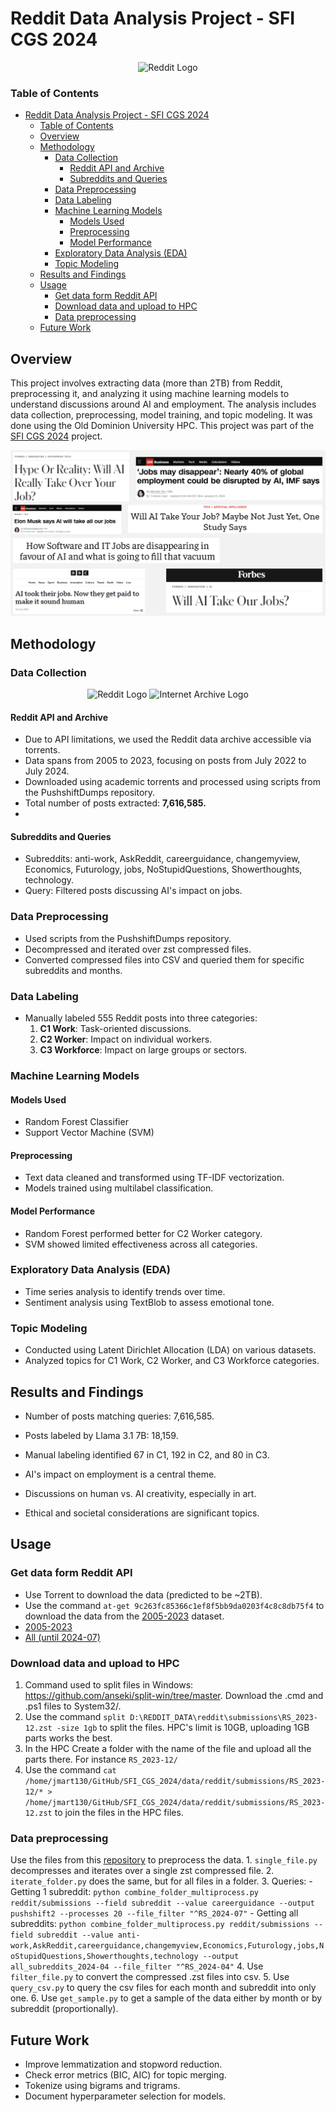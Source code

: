 # Reddit Data Analysis Project - SFI CGS 2024 

<div align="center">
<img src="https://avatars.githubusercontent.com/u/19215004?s=200&v=4" alt="Reddit Logo" width="200">
</div>

### Table of Contents
- [Reddit Data Analysis Project - SFI CGS 2024](#reddit-data-analysis-project---sfi-cgs-2024)
    - [Table of Contents](#table-of-contents)
  - [Overview](#overview)
  - [Methodology](#methodology)
    - [Data Collection](#data-collection)
      - [Reddit API and Archive](#reddit-api-and-archive)
      - [Subreddits and Queries](#subreddits-and-queries)
    - [Data Preprocessing](#data-preprocessing)
    - [Data Labeling](#data-labeling)
    - [Machine Learning Models](#machine-learning-models)
      - [Models Used](#models-used)
      - [Preprocessing](#preprocessing)
      - [Model Performance](#model-performance)
    - [Exploratory Data Analysis (EDA)](#exploratory-data-analysis-eda)
    - [Topic Modeling](#topic-modeling)
  - [Results and Findings](#results-and-findings)
  - [Usage](#usage)
    - [Get data form Reddit API](#get-data-form-reddit-api)
    - [Download data and upload to HPC](#download-data-and-upload-to-hpc)
    - [Data preprocessing](#data-preprocessing-1)
  - [Future Work](#future-work)
  
## Overview
This project involves extracting data (more than 2TB) from Reddit, preprocessing it, and analyzing it using machine learning models to understand discussions around AI and employment. The analysis includes data collection, preprocessing, model training, and topic modeling. It was done using the Old Dominion University HPC.
This project was part of the [SFI CGS 2024](https://www.sfi.ie/cgs/cgs-2024/) project.



![News headlines](assets/images/image.png)

## Methodology
### Data Collection
<div align="center">
<img src="https://www.reddiquette.com/wp-content/uploads/2020/09/What-Is-The-Reddit-Logo-Called.png" alt="Reddit Logo" width="100">
<img src="https://upload.wikimedia.org/wikipedia/commons/thumb/8/84/Internet_Archive_logo_and_wordmark.svg/2108px-Internet_Archive_logo_and_wordmark.svg.png" alt="Internet Archive Logo" width="100">
</div>

#### Reddit API and Archive
- Due to API limitations, we used the Reddit data archive accessible via torrents.
- Data spans from 2005 to 2023, focusing on posts from July 2022 to July 2024.
- Downloaded using academic torrents and processed using scripts from the PushshiftDumps repository.
- Total number of posts extracted: **7,616,585.**
- 
#### Subreddits and Queries
- Subreddits: anti-work, AskReddit, careerguidance, changemyview, Economics, Futurology, jobs, NoStupidQuestions, Showerthoughts, technology.
- Query: Filtered posts discussing AI's impact on jobs.

### Data Preprocessing
- Used scripts from the PushshiftDumps repository.
- Decompressed and iterated over zst compressed files.
- Converted compressed files into CSV and queried them for specific subreddits and months.

### Data Labeling
- Manually labeled 555 Reddit posts into three categories:
  1. **C1 Work**: Task-oriented discussions.
  2. **C2 Worker**: Impact on individual workers.
  3. **C3 Workforce**: Impact on large groups or sectors.

### Machine Learning Models
#### Models Used
- Random Forest Classifier
- Support Vector Machine (SVM)

#### Preprocessing
- Text data cleaned and transformed using TF-IDF vectorization.
- Models trained using multilabel classification.

#### Model Performance
- Random Forest performed better for C2 Worker category.
- SVM showed limited effectiveness across all categories.

### Exploratory Data Analysis (EDA)
- Time series analysis to identify trends over time.
- Sentiment analysis using TextBlob to assess emotional tone.

### Topic Modeling
- Conducted using Latent Dirichlet Allocation (LDA) on various datasets.
- Analyzed topics for C1 Work, C2 Worker, and C3 Workforce categories.

## Results and Findings
- Number of posts matching queries: 7,616,585.
- Posts labeled by Llama 3.1 7B: 18,159.
- Manual labeling identified 67 in C1, 192 in C2, and 80 in C3.

- AI's impact on employment is a central theme.
- Discussions on human vs. AI creativity, especially in art.
- Ethical and societal considerations are significant topics.


##  Usage
### Get data form Reddit API
- Use Torrent to download the data (predicted to be ~2TB).
- Use the command `at-get 9c263fc85366c1ef8f5bb9da0203f4c8c8db75f4` to download the data from the [2005-2023](https://academictorrents.com/details/9c263fc85366c1ef8f5bb9da0203f4c8c8db75f4) dataset.
- [2005-2023](https://academictorrents.com/details/9c263fc85366c1ef8f5bb9da0203f4c8c8db75f4)
- [All (until 2024-07)](https://github.com/ArthurHeitmann/arctic_shift/blob/master/download_links.md)


### Download data and upload to HPC 
  1. Command used to split files in Windows: https://github.com/anseki/split-win/tree/master. Download the .cmd and .ps1 files to System32/. 
  2. Use the command `split D:\REDDIT_DATA\reddit\submissions\RS_2023-12.zst -size 1gb` to split the files. HPC's limit is 10GB, uploading 1GB parts works the best.
  3. In the HPC Create a folder with the name of the file and upload all the parts there. For instance `RS_2023-12/`
  4. Use the command `cat /home/jmart130/GitHub/SFI_CGS_2024/data/reddit/submissions/RS_2023-12/* > /home/jmart130/GitHub/SFI_CGS_2024/data/reddit/submissions/RS_2023-12.zst` to join the files in the HPC files.

### Data preprocessing
Use the files from this [repository](https://github.com/Watchful1/PushshiftDumps) to preprocess the data.
     1. `single_file.py` decompresses and iterates over a single zst compressed file.
     2. `iterate_folder.py` does the same, but for all files in a folder.
     3. Queries:
      - Getting 1 subreddit: `python combine_folder_multiprocess.py reddit/submissions --field subreddit --value careerguidance --output pushshift2 --processes 20 --file_filter "^RS_2024-07"`
      - Getting all subreddits: `python combine_folder_multiprocess.py reddit/submissions --field subreddit --value anti-work,AskReddit,careerguidance,changemyview,Economics,Futurology,jobs,NoStupidQuestions,Showerthoughts,technology --output all_subreddits_2024-04 --file_filter "^RS_2024-04"`
      4. Use `filter_file.py` to convert the compressed .zst files into csv.
      5. Use `query_csv.py` to query the csv files for each month and subreddit into only one.
      6. Use `get_sample.py` to get a sample of the data either by month or by subreddit (proportionally).

## Future Work
- Improve lemmatization and stopword reduction.
- Check error metrics (BIC, AIC) for topic merging.
- Tokenize using bigrams and trigrams.
- Document hyperparameter selection for models.